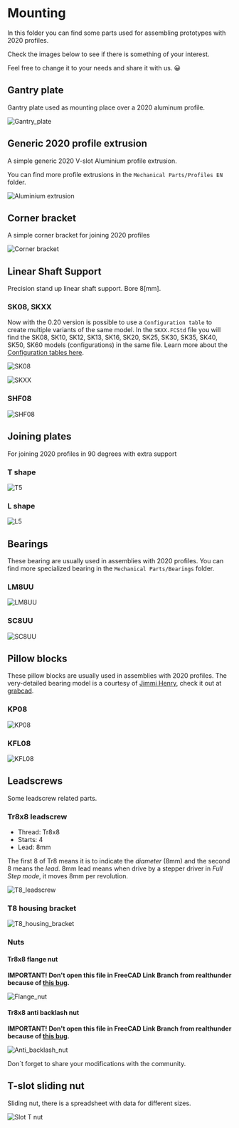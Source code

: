 # Mounting

In this folder you can find some parts used for assembling prototypes with 2020 profiles.

Check the images below to see if there is something of your interest.

Feel free to change it to your needs and share it with us. 😀

## Gantry plate

Gantry plate used as mounting place over a 2020 aluminum profile.

![Gantry_plate](Gantry_plate/Gantry_plate_20mm_v_slot.png)

## Generic 2020 profile extrusion

A simple generic 2020 V-slot Aluminium profile extrusion.

You can find more profile extrusions in the `Mechanical Parts/Profiles EN` folder.

![Aluminium extrusion](2020_V-slot_Al_extrusion/2020x50_V_slot_profile.png)

## Corner bracket

A simple corner bracket for joining 2020 profiles

![Corner bracket](Corner/2020_corner_bracket.png)

## Linear Shaft Support

Precision stand up linear shaft support. Bore 8[mm].

### SK08, SKXX

Now with the 0.20 version is possible to use a `Configuration table`  to create multiple variants of the same model. In the `SKXX.FCStd` file you will find the SK08, SK10, SK12, SK13, SK16, SK20, SK25, SK30, SK35, SK40, SK50, SK60 models (configurations) in the same file. Learn more about the [Configuration tables here](https://wiki.freecadweb.org/Spreadsheet_Workbench#Configuration_tables).

![SK08](SK08/SK08.png)

![SKXX](SK08/SKXX.png)

### SHF08

![SHF08](SHF08/SHF08.png)

## Joining plates

For joining 2020 profiles in 90 degrees with extra support

### T shape

![T5](Joining_plate/T_5_holes.png)

### L shape

![L5](Joining_plate/L_5_holes.png)

## Bearings

These bearing are usually used in assemblies with 2020 profiles. You can find more specialized bearing in the `Mechanical Parts/Bearings` folder.

### LM8UU

![LM8UU](LM8UU/LM8UU.png)

### SC8UU

![SC8UU](SC8UU/SC8UU.png)

## Pillow blocks

These pillow blocks are usually used in assemblies with 2020 profiles.
The very-detailed bearing model is a courtesy of [Jimmi Henry](https://grabcad.com/jimmi.henry-1), check it out at [grabcad](https://grabcad.com/library/608-skate-board-bearing-1).

### KP08

![KP08](KP08/KP08.png)

### KFL08

![KFL08](KFL08/KFL08.png)


## Leadscrews

Some leadscrew related parts.

### Tr8x8 leadscrew

* Thread: Tr8x8
* Starts: 4
* Lead: 8mm

The first 8 of Tr8 means it is to indicate the *diameter* (8mm) and the second 8 means the *lead*.
8mm lead means when drive by a stepper driver in *Full Step mode*, it moves 8mm per revolution.

![T8_leadscrew](T8_leadscrew/T8_leadscrew_150mm.png)


### T8 housing bracket

![T8_housing_bracket](T8_housing_bracket/T8_housing_bracket.png)


### Nuts

#### Tr8x8 flange nut

**IMPORTANT! Don't open this file in FreeCAD Link Branch from realthunder because of [this bug](https://github.com/realthunder/FreeCAD_assembly3/issues/1120).**

![Flange_nut](T8_screw_nut/Flange_nut/T8_Flange_nut.png)

#### Tr8x8 anti backlash nut

**IMPORTANT! Don't open this file in FreeCAD Link Branch from realthunder because of [this bug](https://github.com/realthunder/FreeCAD_assembly3/issues/1120).**

![Anti_backlash_nut](T8_screw_nut/Anti_backlash_nut/T8_antibacklash_nut.png)

Don´t forget to share your modifications with the community.

## T-slot sliding nut

Sliding nut, there is a spreadsheet with data for different sizes.

![Slot T nut](Slot_T_nuts/Slot_T_nut.png)